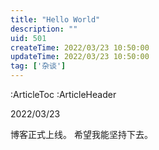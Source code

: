 ```yaml
---
title: "Hello World"
description: ""
uid: 501
createTime: 2022/03/23 10:50:00
updateTime: 2022/03/23 10:50:00
tag: ['杂谈']
---
```

:ArticleToc
:ArticleHeader



2022/03/23

博客正式上线。
希望我能坚持下去。
